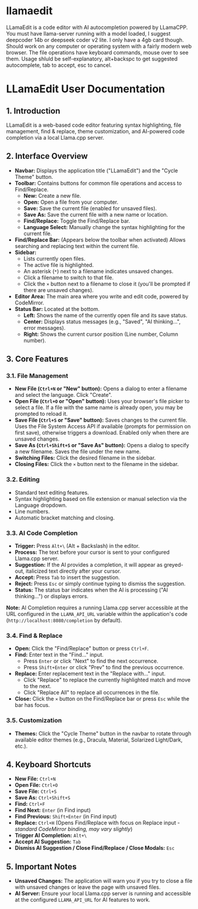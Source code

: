 # llamaedit
LLamaEdit is a code editor with AI autocompletion powered by LLamaCPP. You must have llama-server running with a model loaded, I suggest deepcoder 14b or deepseek coder v2 lite. I only have a 4gb card though.
Should work on any computer or operating system with a fairly modern web browser.
The file operations have keyboard commands, mouse over to see them. Usage shluld be self-explanatory, alt+backspc to get suggested autocomplete, tab to accept, esc to cancel.

# LLamaEdit User Documentation

## 1. Introduction

LLamaEdit is a web-based code editor featuring syntax highlighting, file management, find & replace, theme customization, and AI-powered code completion via a local Llama.cpp server.

## 2. Interface Overview

*   **Navbar:** Displays the application title ("LLamaEdit") and the "Cycle Theme" button.
*   **Toolbar:** Contains buttons for common file operations and access to Find/Replace.
    *   **New:** Create a new file.
    *   **Open:** Open a file from your computer.
    *   **Save:** Save the current file (enabled for unsaved files).
    *   **Save As:** Save the current file with a new name or location.
    *   **Find/Replace:** Toggle the Find/Replace bar.
    *   **Language Select:** Manually change the syntax highlighting for the current file.
*   **Find/Replace Bar:** (Appears below the toolbar when activated) Allows searching and replacing text within the current file.
*   **Sidebar:**
    *   Lists currently open files.
    *   The active file is highlighted.
    *   An asterisk (`*`) next to a filename indicates unsaved changes.
    *   Click a filename to switch to that file.
    *   Click the `×` button next to a filename to close it (you'll be prompted if there are unsaved changes).
*   **Editor Area:** The main area where you write and edit code, powered by CodeMirror.
*   **Status Bar:** Located at the bottom.
    *   **Left:** Shows the name of the currently open file and its save status.
    *   **Center:** Displays status messages (e.g., "Saved", "AI thinking...", error messages).
    *   **Right:** Shows the current cursor position (Line number, Column number).

## 3. Core Features

### 3.1. File Management

*   **New File (`Ctrl+N` or "New" button):** Opens a dialog to enter a filename and select the language. Click "Create".
*   **Open File (`Ctrl+O` or "Open" button):** Uses your browser's file picker to select a file. If a file with the same name is already open, you may be prompted to reload it.
*   **Save File (`Ctrl+S` or "Save" button):** Saves changes to the current file. Uses the File System Access API if available (prompts for permission on first save), otherwise triggers a download. Enabled only when there are unsaved changes.
*   **Save As (`Ctrl+Shift+S` or "Save As" button):** Opens a dialog to specify a new filename. Saves the file under the new name.
*   **Switching Files:** Click the desired filename in the sidebar.
*   **Closing Files:** Click the `×` button next to the filename in the sidebar.

### 3.2. Editing

*   Standard text editing features.
*   Syntax highlighting based on file extension or manual selection via the Language dropdown.
*   Line numbers.
*   Automatic bracket matching and closing.

### 3.3. AI Code Completion

*   **Trigger:** Press `Alt+\` (Alt + Backslash) in the editor.
*   **Process:** The text before your cursor is sent to your configured Llama.cpp server.
*   **Suggestion:** If the AI provides a completion, it will appear as greyed-out, italicized text directly after your cursor.
*   **Accept:** Press `Tab` to insert the suggestion.
*   **Reject:** Press `Esc` or simply continue typing to dismiss the suggestion.
*   **Status:** The status bar indicates when the AI is processing ("AI thinking...") or displays errors.

**Note:** AI Completion requires a running Llama.cpp server accessible at the URL configured in the `LLAMA_API_URL` variable within the application's code (`http://localhost:8080/completion` by default).

### 3.4. Find & Replace

*   **Open:** Click the "Find/Replace" button or press `Ctrl+F`.
*   **Find:** Enter text in the "Find..." input.
    *   Press `Enter` or click "Next" to find the next occurrence.
    *   Press `Shift+Enter` or click "Prev" to find the previous occurrence.
*   **Replace:** Enter replacement text in the "Replace with..." input.
    *   Click "Replace" to replace the currently highlighted match and move to the next.
    *   Click "Replace All" to replace all occurrences in the file.
*   **Close:** Click the `×` button on the Find/Replace bar or press `Esc` while the bar has focus.

### 3.5. Customization

*   **Themes:** Click the "Cycle Theme" button in the navbar to rotate through available editor themes (e.g., Dracula, Material, Solarized Light/Dark, etc.).

## 4. Keyboard Shortcuts

*   **New File:** `Ctrl+N`
*   **Open File:** `Ctrl+O`
*   **Save File:** `Ctrl+S`
*   **Save As:** `Ctrl+Shift+S`
*   **Find:** `Ctrl+F`
*   **Find Next:** `Enter` (in Find input)
*   **Find Previous:** `Shift+Enter` (in Find input)
*   **Replace:** `Ctrl+H` (Opens Find/Replace with focus on Replace input - *standard CodeMirror binding, may vary slightly*)
*   **Trigger AI Completion:** `Alt+\`
*   **Accept AI Suggestion:** `Tab`
*   **Dismiss AI Suggestion / Close Find/Replace / Close Modals:** `Esc`

## 5. Important Notes

*   **Unsaved Changes:** The application will warn you if you try to close a file with unsaved changes or leave the page with unsaved files.
*   **AI Server:** Ensure your local Llama.cpp server is running and accessible at the configured `LLAMA_API_URL` for AI features to work.
